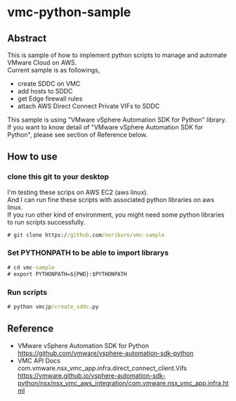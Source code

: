 # vmc-python-sample
## Abstract
This is sample of how to implement python scripts to manage and automate VMware Cloud on AWS.  
Current sample is as followings,
- create SDDC on VMC
- add hosts to SDDC
- get Edge firewall rules
- attach AWS Direct Connect Private VIFs to SDDC  

This sample is using "VMware vSphere Automation SDK for Python" library.  
If you want to know detail of "VMware vSphere Automation SDK for Python", please see section of Reference below.
## How to use
### clone this git to your desktop
I'm testing these scrips on AWS EC2 (aws linux).  
And I can run fine these scripts with associated python libraries on aws linux.  
If you run other kind of environment, you might need some python libraries to run scripts successfully.
```cmd
# git clone https://github.com/norikuro/vmc-sample
```
### Set PYTHONPATH to be able to import librarys
```cmd
# cd vmc-sample
# export PYTHONPATH=${PWD}:$PYTHONPATH
```
### Run scripts
```cmd
# python vmcjp/create_sddc.py
```
## Reference
- VMware vSphere Automation SDK for Python  
  https://github.com/vmware/vsphere-automation-sdk-python
- VMC API Docs  
  com.vmware.nsx_vmc_app.infra.direct_connect_client.Vifs  
  https://vmware.github.io/vsphere-automation-sdk-python/nsx/nsx_vmc_aws_integration/com.vmware.nsx_vmc_app.infra.html
